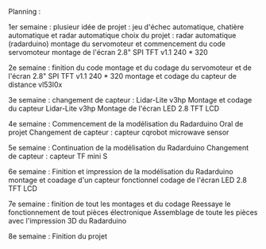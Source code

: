 Planning :

1er semaine :
plusieur idée de projet : jeu d'échec automatique, chatière automatique et radar automatique 
choix du projet : radar automatique (radarduino)
montage du servomoteur et commencement du code servomoteur 
montage de l'écran 2.8" SPI TFT v1.1 240 * 320

2e semaine :
finition du code montage et du codage du servomoteur et de l'écran 2.8" SPI TFT v1.1 240 * 320
montage et codage du capteur de distance vl53l0x 

3e semaine :
changement de capteur : Lidar-Lite v3hp
Montage et codage du capteur Lidar-Lite v3hp
Montage de l'écran LED 2.8 TFT LCD

4e semaine : 
Commencement de la modélisation du Radarduino
Oral de projet
Changement de capteur : capteur cqrobot microwave sensor

5e semaine : 
Continuation de la modélisation du Radarduino
Changement de capteur : capteur TF mini S

6e semaine :
Finition et impression de la modélisation du Radarduino
montage et coadage d'un capteur fonctionnel
codage de l'écran LED 2.8 TFT LCD

7e semaine :
finition de tout les montages et du codage
Reessaye le fonctionnement de tout pièces électronique
Assemblage de toute les pièces avec l'impression 3D du Radarduino

8e semaine :
Finition du projet
